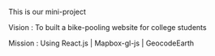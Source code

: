 This is our mini-project

Vision : To built a bike-pooling website for college students

Mission : Using React.js | Mapbox-gl-js | GeocodeEarth